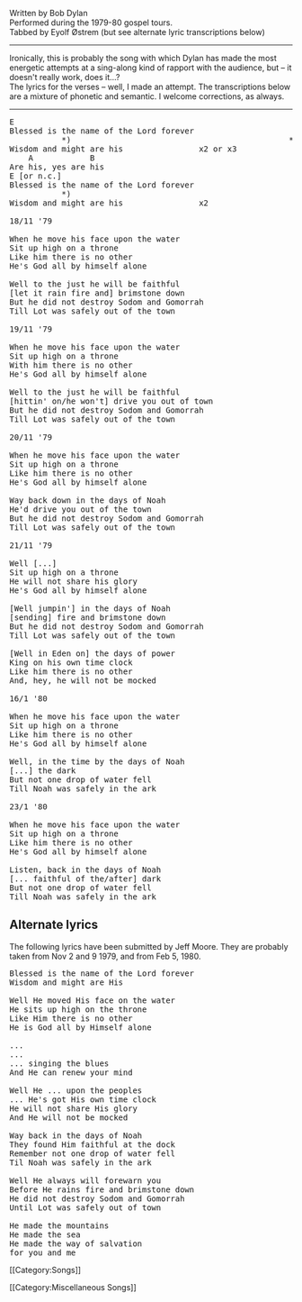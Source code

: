 Written by Bob Dylan<br>
Performed during the 1979-80 gospel tours.<br>
Tabbed by Eyolf Østrem (but see alternate lyric transcriptions
below)

----
Ironically, this is probably the song with which Dylan has made the
most energetic attempts at a sing-along kind of rapport with the
audience, but – it doesn't really work, does it...?<br>
The lyrics for the verses – well, I made an attempt. The
transcriptions below are a mixture of phonetic and semantic. I welcome
corrections, as always.

----
<pre class="verse">
E
Blessed is the name of the Lord forever
           *)                                              *) Briefly A, or stay on E
Wisdom and might are his                x2 or x3
    A            B
Are his, yes are his
E [or n.c.]
Blessed is the name of the Lord forever
           *)
Wisdom and might are his                x2

18/11 '79

When he move his face upon the water
Sit up high on a throne
Like him there is no other
He's God all by himself alone

Well to the just he will be faithful
[let it rain fire and] brimstone down
But he did not destroy Sodom and Gomorrah
Till Lot was safely out of the town

19/11 '79

When he move his face upon the water
Sit up high on a throne
With him there is no other
He's God all by himself alone

Well to the just he will be faithful
[hittin' on/he won't] drive you out of town
But he did not destroy Sodom and Gomorrah
Till Lot was safely out of the town

20/11 '79

When he move his face upon the water
Sit up high on a throne
Like him there is no other
He's God all by himself alone

Way back down in the days of Noah
He'd drive you out of the town
But he did not destroy Sodom and Gomorrah
Till Lot was safely out of the town

21/11 '79

Well [...]
Sit up high on a throne
He will not share his glory
He's God all by himself alone

[Well jumpin'] in the days of Noah
[sending] fire and brimstone down
But he did not destroy Sodom and Gomorrah
Till Lot was safely out of the town

[Well in Eden on] the days of power
King on his own time clock
Like him there is no other
And, hey, he will not be mocked

16/1 '80

When he move his face upon the water
Sit up high on a throne
Like him there is no other
He's God all by himself alone

Well, in the time by the days of Noah
[...] the dark
But not one drop of water fell
Till Noah was safely in the ark

23/1 '80

When he move his face upon the water
Sit up high on a throne
Like him there is no other
He's God all by himself alone

Listen, back in the days of Noah
[... faithful of the/after] dark
But not one drop of water fell
Till Noah was safely in the ark
</pre>

<h2 class="songversion">Alternate lyrics</h2>

The following lyrics have been submitted by Jeff Moore. They are
probably taken from Nov 2 and 9 1979, and from Feb 5, 1980.

<pre class="verse">
Blessed is the name of the Lord forever
Wisdom and might are His

Well He moved His face on the water
He sits up high on the throne
Like Him there is no other
He is God all by Himself alone

...
...
... singing the blues
And He can renew your mind

Well He ... upon the peoples
... He's got His own time clock
He will not share His glory
And He will not be mocked

Way back in the days of Noah
They found Him faithful at the dock
Remember not one drop of water fell
Til Noah was safely in the ark

Well He always will forewarn you
Before He rains fire and brimstone down
He did not destroy Sodom and Gomorrah
Until Lot was safely out of town

He made the mountains
He made the sea
He made the way of salvation
for you and me
</pre>

[[Category:Songs]]

[[Category:Miscellaneous Songs]]